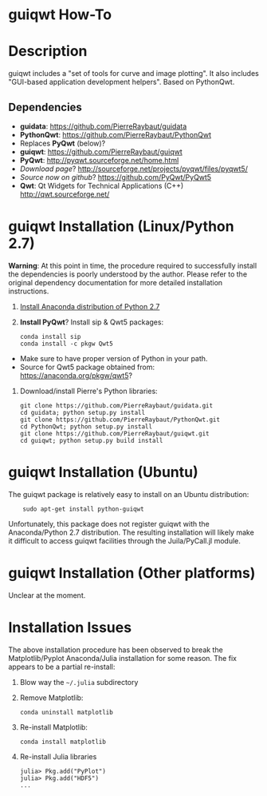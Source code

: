 # guiqwt How-To

# Description
guiqwt includes a "set of tools for curve and image plotting".  It also includes "GUI-based application development helpers".  Based on PythonQwt.

## Dependencies

 - **guidata**: <https://github.com/PierreRaybaut/guidata>
 - **PythonQwt**: <https://github.com/PierreRaybaut/PythonQwt>
  - Replaces **PyQwt** (below)?
 - **guiqwt**: <https://github.com/PierreRaybaut/guiqwt>
 - **PyQwt**: <http://pyqwt.sourceforge.net/home.html>
  - *Download page*? <http://sourceforge.net/projects/pyqwt/files/pyqwt5/>
  - *Source now on github*? <https://github.com/PyQwt/PyQwt5>
 - **Qwt**: Qt Widgets for Technical Applications (C++) <http://qwt.sourceforge.net/>

<a name="Py27Installation"></a>
# guiqwt Installation (Linux/Python 2.7)

**Warning**: At this point in time, the procedure required to successfully install the dependencies is poorly understood by the author.  Please refer to the original dependency documentation for more detailed installation instructions.

 1. [Install Anaconda distribution of Python 2.7](conda/conda_install.md#Py27Installation)
 1. **Install PyQwt**? Install sip & Qwt5 packages:

		conda install sip
		conda install -c pkgw Qwt5

  - Make sure to have proper version of Python in your path.
  - Source for Qwt5 package obtained from: <https://anaconda.org/pkgw/qwt5>?

 1. Download/install Pierre's Python libraries:

		git clone https://github.com/PierreRaybaut/guidata.git
		cd guidata; python setup.py install
		git clone https://github.com/PierreRaybaut/PythonQwt.git
		cd PythonQwt; python setup.py install
		git clone https://github.com/PierreRaybaut/guiqwt.git
		cd guiqwt; python setup.py build install

# guiqwt Installation (Ubuntu)

The guiqwt package is relatively easy to install on an Ubuntu distribution:

		sudo apt-get install python-guiqwt

Unfortunately, this package does not register guiqwt with the Anaconda/Python 2.7 distribution.  The resulting installation will likely make it difficult to access guiqwt facilities through the Juila/PyCall.jl module.

# guiqwt Installation (Other platforms)

Unclear at the moment.

# Installation Issues

The above installation procedure has been observed to break the Matplotlib/Pyplot Anaconda/Julia installation for some reason.  The fix appears to be a partial re-install:

 1. Blow way the `~/.julia` subdirectory

 1. Remove Matplotlib:

		conda uninstall matplotlib

 1. Re-install Matplotlib:

		conda install matplotlib

 1. Re-install Julia libraries

		julia> Pkg.add("PyPlot")
		julia> Pkg.add("HDF5")
		...


